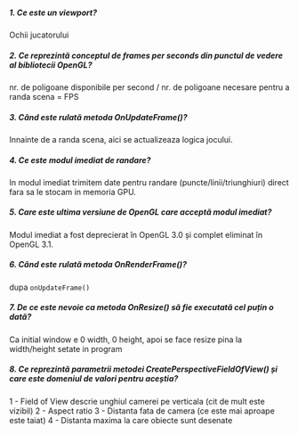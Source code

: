 ##### 1. Ce este un viewport?
Ochii jucatorului

##### 2. Ce reprezintă conceptul de frames per seconds din punctul de vedere al bibliotecii OpenGL?
nr. de poligoane disponibile per second / nr. de poligoane necesare pentru a randa scena = FPS

##### 3. Când este rulată metoda OnUpdateFrame()?
Innainte de a randa scena, aici se actualizeaza logica jocului.

##### 4. Ce este modul imediat de randare?
In modul imediat trimitem date pentru randare (puncte/linii/triunghiuri) direct fara sa le stocam in memoria GPU.

##### 5. Care este ultima versiune de OpenGL care acceptă modul imediat?
Modul imediat a fost deprecierat în OpenGL 3.0 și complet eliminat în OpenGL 3.1.

##### 6. Când este rulată metoda OnRenderFrame()?
dupa `onUpdateFrame()`

##### 7. De ce este nevoie ca metoda OnResize() să fie executată cel puțin o dată?
Ca initial window e 0 width, 0 height, apoi se face resize pina la width/height setate in program

##### 8. Ce reprezintă parametrii metodei CreatePerspectiveFieldOfView() și care este domeniul de valori pentru aceștia?
1 - Field of View descrie unghiul camerei pe verticala (cit de mult este vizibil)
2 - Aspect ratio
3 - Distanta fata de camera (ce este mai aproape este taiat) 
4 - Distanta maxima la care obiecte sunt desenate